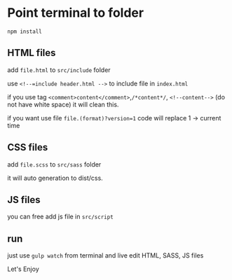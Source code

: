 # Point terminal to folder 

`npm install`

## HTML files

add `file.html` to `src/include` folder

use `<!--=include header.html -->` to include file in `index.html`

if you use tag `<comment>content</comment>`,`/*content*/`, `<!--content-->` (do not have white space) it will clean this.

if you want use file `file.(format)?version=1` code will replace 1 -> current time

## CSS files

add `file.scss` to `src/sass` folder

it will auto generation to dist/css.

## JS files

you can free add js file in `src/script`

## run

just use `gulp watch` from terminal and live edit HTML, SASS, JS files

Let's Enjoy